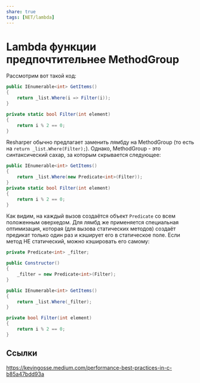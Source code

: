 ```yaml
---
share: true
tags: [NET/lambda]
---
```

# Lambda функции предпочтительнее MethodGroup
Рассмотрим вот такой код:
```csharp
public IEnumerable<int> GetItems()
{
	return _list.Where(i => Filter(i));
}

private static bool Filter(int element)
{
	return i % 2 == 0;
}
```
Resharper обычно предлагает заменить лямбду на MethodGroup (то есть на `return _list.Where(Filter);`). Однако, MethodGroup - это синтаксический сахар, за которым скрывается следующее:
```csharp
public IEnumerable<int> GetItems()
{
    return _list.Where(new Predicate<int>(Filter));
}
private static bool Filter(int element)
{
    return i % 2 == 0;
}
```
Как видим, на каждый вызов создаётся объект `Predicate` со всем положенным оверхедом. Для лямбд же применяется специальная оптимизация, которая (для вызова статических методов) создаёт предикат только один раз и кэширует его в статическое поле.
Если метод НЕ статический, можно кэшировать его самому:
```csharp
private Predicate<int> _filter;

public Constructor()
{
    _filter = new Predicate<int>(Filter);
}

public IEnumerable<int> GetItems()
{
    return _list.Where(_filter);
}

private bool Filter(int element)
{
    return i % 2 == 0;
}
```
## Ссылки
https://kevingosse.medium.com/performance-best-practices-in-c-b85a47bdd93a
